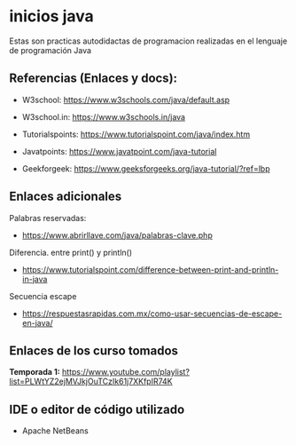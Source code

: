 # inicios java

Estas son practicas autodidactas de programacion realizadas en el lenguaje de programación Java

## Referencias (Enlaces y docs):

- W3school: https://www.w3schools.com/java/default.asp

- W3school.in: https://www.w3schools.in/java

- Tutorialspoints: https://www.tutorialspoint.com/java/index.htm

- Javatpoints: https://www.javatpoint.com/java-tutorial

- Geekforgeek: https://www.geeksforgeeks.org/java-tutorial/?ref=lbp

## Enlaces adicionales

Palabras reservadas:

- https://www.abrirllave.com/java/palabras-clave.php

Diferencia. entre print() y println()

- https://www.tutorialspoint.com/difference-between-print-and-println-in-java

Secuencia escape

- https://respuestasrapidas.com.mx/como-usar-secuencias-de-escape-en-java/

## Enlaces de los curso tomados

 **Temporada 1:** https://www.youtube.com/playlist?list=PLWtYZ2ejMVJkjOuTCzIk61j7XKfpIR74K

## IDE o editor de código utilizado

- Apache NetBeans
